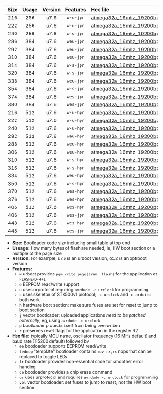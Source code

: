 |Size|Usage|Version|Features|Hex file|
|:-:|:-:|:-:|:-:|:--|
|216|256|u7.6|`w-u-jpr`|[atmega32a_16mhz_19200bps_ur_vbl.hex](https://raw.githubusercontent.com/stefanrueger/urboot/main//atmega32a_16mhz_19200bps_ur_vbl.hex)|
|222|256|u7.6|`w-u-jpr`|[atmega32a_16mhz_19200bps_lednop_ur_vbl.hex](https://raw.githubusercontent.com/stefanrueger/urboot/main//atmega32a_16mhz_19200bps_lednop_ur_vbl.hex)|
|240|256|u7.6|`w-u-jpr`|[atmega32a_16mhz_19200bps_lednop_fr_ur_vbl.hex](https://raw.githubusercontent.com/stefanrueger/urboot/main//atmega32a_16mhz_19200bps_lednop_fr_ur_vbl.hex)|
|286|384|u7.6|`weu-jpr`|[atmega32a_16mhz_19200bps_ee_ur_vbl.hex](https://raw.githubusercontent.com/stefanrueger/urboot/main//atmega32a_16mhz_19200bps_ee_ur_vbl.hex)|
|292|384|u7.6|`weu-jpr`|[atmega32a_16mhz_19200bps_ee_lednop_ur_vbl.hex](https://raw.githubusercontent.com/stefanrueger/urboot/main//atmega32a_16mhz_19200bps_ee_lednop_ur_vbl.hex)|
|310|384|u7.6|`weu-jpr`|[atmega32a_16mhz_19200bps_ee_lednop_fr_ur_vbl.hex](https://raw.githubusercontent.com/stefanrueger/urboot/main//atmega32a_16mhz_19200bps_ee_lednop_fr_ur_vbl.hex)|
|314|384|u7.6|`w-s-jpr`|[atmega32a_16mhz_19200bps_vbl.hex](https://raw.githubusercontent.com/stefanrueger/urboot/main//atmega32a_16mhz_19200bps_vbl.hex)|
|320|384|u7.6|`w-s-jpr`|[atmega32a_16mhz_19200bps_lednop_vbl.hex](https://raw.githubusercontent.com/stefanrueger/urboot/main//atmega32a_16mhz_19200bps_lednop_vbl.hex)|
|338|384|u7.6|`weu-jpr`|[atmega32a_16mhz_19200bps_ee_lednop_fr_ce_ur_vbl.hex](https://raw.githubusercontent.com/stefanrueger/urboot/main//atmega32a_16mhz_19200bps_ee_lednop_fr_ce_ur_vbl.hex)|
|354|384|u7.6|`w-s-jpr`|[atmega32a_16mhz_19200bps_lednop_fr_vbl.hex](https://raw.githubusercontent.com/stefanrueger/urboot/main//atmega32a_16mhz_19200bps_lednop_fr_vbl.hex)|
|374|384|u7.6|`wes-jpr`|[atmega32a_16mhz_19200bps_ee_vbl.hex](https://raw.githubusercontent.com/stefanrueger/urboot/main//atmega32a_16mhz_19200bps_ee_vbl.hex)|
|380|384|u7.6|`wes-jpr`|[atmega32a_16mhz_19200bps_ee_lednop_vbl.hex](https://raw.githubusercontent.com/stefanrueger/urboot/main//atmega32a_16mhz_19200bps_ee_lednop_vbl.hex)|
|216|512|u7.6|`w-u-hpr`|[atmega32a_16mhz_19200bps_ur.hex](https://raw.githubusercontent.com/stefanrueger/urboot/main//atmega32a_16mhz_19200bps_ur.hex)|
|222|512|u7.6|`w-u-hpr`|[atmega32a_16mhz_19200bps_lednop_ur.hex](https://raw.githubusercontent.com/stefanrueger/urboot/main//atmega32a_16mhz_19200bps_lednop_ur.hex)|
|240|512|u7.6|`w-u-hpr`|[atmega32a_16mhz_19200bps_lednop_fr_ur.hex](https://raw.githubusercontent.com/stefanrueger/urboot/main//atmega32a_16mhz_19200bps_lednop_fr_ur.hex)|
|282|512|u7.6|`weu-hpr`|[atmega32a_16mhz_19200bps_ee_ur.hex](https://raw.githubusercontent.com/stefanrueger/urboot/main//atmega32a_16mhz_19200bps_ee_ur.hex)|
|288|512|u7.6|`weu-hpr`|[atmega32a_16mhz_19200bps_ee_lednop_ur.hex](https://raw.githubusercontent.com/stefanrueger/urboot/main//atmega32a_16mhz_19200bps_ee_lednop_ur.hex)|
|306|512|u7.6|`weu-hpr`|[atmega32a_16mhz_19200bps_ee_lednop_fr_ur.hex](https://raw.githubusercontent.com/stefanrueger/urboot/main//atmega32a_16mhz_19200bps_ee_lednop_fr_ur.hex)|
|310|512|u7.6|`w-s-hpr`|[atmega32a_16mhz_19200bps.hex](https://raw.githubusercontent.com/stefanrueger/urboot/main//atmega32a_16mhz_19200bps.hex)|
|316|512|u7.6|`w-s-hpr`|[atmega32a_16mhz_19200bps_lednop.hex](https://raw.githubusercontent.com/stefanrueger/urboot/main//atmega32a_16mhz_19200bps_lednop.hex)|
|334|512|u7.6|`weu-hpr`|[atmega32a_16mhz_19200bps_ee_lednop_fr_ce_ur.hex](https://raw.githubusercontent.com/stefanrueger/urboot/main//atmega32a_16mhz_19200bps_ee_lednop_fr_ce_ur.hex)|
|350|512|u7.6|`w-s-hpr`|[atmega32a_16mhz_19200bps_lednop_fr.hex](https://raw.githubusercontent.com/stefanrueger/urboot/main//atmega32a_16mhz_19200bps_lednop_fr.hex)|
|370|512|u7.6|`wes-hpr`|[atmega32a_16mhz_19200bps_ee.hex](https://raw.githubusercontent.com/stefanrueger/urboot/main//atmega32a_16mhz_19200bps_ee.hex)|
|376|512|u7.6|`wes-hpr`|[atmega32a_16mhz_19200bps_ee_lednop.hex](https://raw.githubusercontent.com/stefanrueger/urboot/main//atmega32a_16mhz_19200bps_ee_lednop.hex)|
|406|512|u7.6|`wes-hpr`|[atmega32a_16mhz_19200bps_ee_lednop_fr.hex](https://raw.githubusercontent.com/stefanrueger/urboot/main//atmega32a_16mhz_19200bps_ee_lednop_fr.hex)|
|406|512|u7.6|`wes-jpr`|[atmega32a_16mhz_19200bps_ee_lednop_fr_vbl.hex](https://raw.githubusercontent.com/stefanrueger/urboot/main//atmega32a_16mhz_19200bps_ee_lednop_fr_vbl.hex)|
|448|512|u7.6|`wes-hpr`|[atmega32a_16mhz_19200bps_ee_lednop_fr_ce.hex](https://raw.githubusercontent.com/stefanrueger/urboot/main//atmega32a_16mhz_19200bps_ee_lednop_fr_ce.hex)|
|448|512|u7.6|`wes-jpr`|[atmega32a_16mhz_19200bps_ee_lednop_fr_ce_vbl.hex](https://raw.githubusercontent.com/stefanrueger/urboot/main//atmega32a_16mhz_19200bps_ee_lednop_fr_ce_vbl.hex)|

- **Size:** Bootloader code size including small table at top end
- **Useage:** How many bytes of flash are needed, ie, HW boot section or a multiple of the page size
- **Version:** For example, u7.6 is an urboot version, o5.2 is an optiboot version
- **Features:**
  + `w` urboot provides `pgm_write_page(sram, flash)` for the application at `FLASHEND-4+1`
  + `e` EEPROM read/write support
  + `u` uses urprotocol requiring `avrdude -c urclock` for programming
  + `s` uses skeleton of STK500v1 protocol; `-c urclock` and `-c arduino` both work
  + `h` hardware boot section: make sure fuses are set for reset to jump to boot section
  + `j` vector bootloader: uploaded applications *need to be patched externally*, eg, using `avrdude -c urclock`
  + `p` bootloader protects itself from being overwritten
  + `r` preserves reset flags for the application in the register R2
- **Hex file:** typically MCU name, oscillator frequency (16 MHz default) and baud rate (115200 default) followed by
  + `ee` bootloader supports EEPROM read/write
  + `lednop` "template" bootloader contains `mov rx,rx` nops that can be replaced to toggle LEDs
  + `fr` bootloader provides non-essential code for smoother error handing
  + `ce` bootloader provides a chip erase command
  + `ur` uses urprotocol and requires `avrdude -c urclock` for programming
  + `vbl` vector bootloader: set fuses to jump to reset, not the HW boot section
